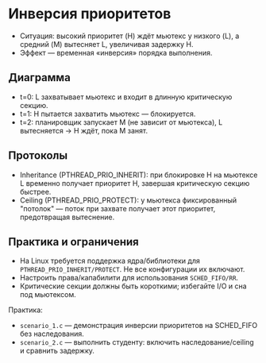 # Инверсия приоритетов

- Ситуация: высокий приоритет (H) ждёт мьютекс у низкого (L), а средний (M) вытесняет L, увеличивая задержку H.
- Эффект — временная «инверсия» порядка выполнения.

## Диаграмма

- t=0: L захватывает мьютекс и входит в длинную критическую секцию.
- t=1: H пытается захватить мьютекс — блокируется.
- t=2: планировщик запускает M (не зависит от мьютекса), L вытесняется -> H ждёт, пока M занят.

## Протоколы

- Inheritance (PTHREAD_PRIO_INHERIT): при блокировке H на мьютексе L временно получает приоритет H, завершая критическую секцию быстрее.
- Ceiling (PTHREAD_PRIO_PROTECT): у мьютекса фиксированный "потолок" — поток при захвате получает этот приоритет, предотвращая вытеснение.

## Практика и ограничения

- На Linux требуется поддержка ядра/библиотеки для `PTHREAD_PRIO_INHERIT/PROTECT`. Не все конфигурации их включают.
- Настроить права/капабилити для использования `SCHED_FIFO/RR`.
- Критические секции должны быть короткими; избегайте I/O и сна под мьютексом.

Практика:

- `scenario_1.c` — демонстрация инверсии приоритетов на SCHED_FIFO без наследования.
- `scenario_2.c` — выполнить студенту: включить наследование/ceiling и сравнить задержку.
